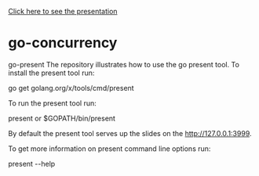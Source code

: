 [Click here to see the presentation](https://talks.godoc.org/github.com/parvez3019/go-concurrency-parallelism/present/go-present.slide#1)


# go-concurrency

go-present
The repository illustrates how to use the go present tool. To install the present tool run:

go get golang.org/x/tools/cmd/present

To run the present tool run:

present
or
$GOPATH/bin/present

By default the present tool serves up the slides on the http://127.0.0.1:3999.

To get more information on present command line options run:

present --help
